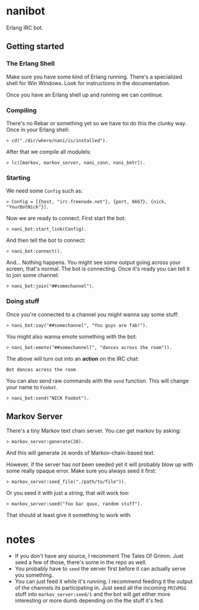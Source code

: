 # nanibot
Erlang IRC bot.

## Getting started
### The Erlang Shell
Make sure you have some kind of Erlang running. There's a specialized shell 
for Win Windows. Look for instructions in the documentation.

Once you have an Erlang shell up and running we can continue.

### Compiling
There's no Rebar or something yet so we have toi do this the clunky way. Once
in your Erlang shell:
```
> cd("./dir/where/nani/is/installed").
```

After that we compile all modulels:
```
> lc([markov, markov_server, nani_conn, nani_botr]).
```

### Starting
We need some `Config` such as:
```
> Config = [{host, "irc.freenode.net"}, {port, 6667}, {nick, "YourBotNick"}].
```

Now we are ready to connect. First start the bot:
```
> nani_bot:start_link(Config).
```

And then tell the bot to connect:
```
> nani_bot:connect().
``` 

And... Nothing happens. You might see some output going across your screen, 
that's normal. The bot is connecting. Once it's ready you can tell it to join
some channel:
```
> nani_bot:join("##somechannel").
```

### Doing stuff
Once you're connected to a channel you might wanna say some stuff:
```
> nani_bot:say("##somechannel", "You guys are fab!").
```

You might also wanna emote something with the bot:
```
> nani_bot:emote("##somechannell", "dances across the room")).
```

The above will turn out into an **action** on the IRC chat:
```
Bot dances acress the room
```

You can also send raw commands with the  `send` function. 
This will change your name to `Foobot`.
```
> nani_bot:send("NICK Foobot").
```

## Markov Server
There's a tiny Markov text chain server. You can get markov by asking:
```
> markov_server:generate(20).
```

And this will generate `20` words of Markov-chain-based text. 

However, if the server has *not* been seeded yet it will probably blow
up with some really opaque error. Make sure you always seed it first:
```
> markov_server:seed_file("./path/to/file")).
```

Or you seed it with just a string, that will work too:
```
> markov_server:seed("foo bar quux, random stuff").
```

That should at least give it something to work with. 

# notes
* If you don't have any source, I recomment The Tales Of Grimm. Just seed 
a few of those,  there's some in the repo as well.
* You probably have to `seed` the server first before it can actually
serve you something.
* You can just feed it while it's running. I recommend feeding it 
the output of the channels its participating in. Just seed all the 
incoming `PRIVMSG` stuff into `markov_server:seed/1` and the bot will get
either more interesting or more dumb depending on the the stuff it's fed.


